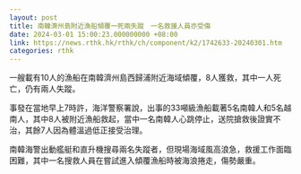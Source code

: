 ```yaml
---
layout: post
title: 南韓濟州島附近漁船傾覆一死兩失蹤　一名救援人員亦受傷
date: 2024-03-01 15:00:23.000000000 +08:00
link: https://news.rthk.hk/rthk/ch/component/k2/1742633-20240301.htm
categories: rthk
---
```


一艘載有10人的漁船在南韓濟州島西歸浦附近海域傾覆，8人獲救，其中一人死亡，仍有兩人失蹤。

事發在當地早上7時許，海洋警察署說，出事的33噸級漁船載著5名南韓人和5名越南人，其中8人被附近漁船救起，當中一名南韓人心跳停止，送院搶救後證實不治，其餘7人因為體溫過低正接受治理。

南韓海警出動艦艇和直升機搜尋兩名失蹤者，但現場海域風高浪急，救援工作面臨困難，其中一名搜救人員在嘗試進入傾覆漁船時被海浪捲走，傷勢嚴重。
